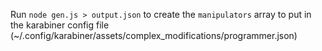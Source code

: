 Run `node gen.js > output.json` to create the `manipulators` array to put in the karabiner config file (~/.config/karabiner/assets/complex_modifications/programmer.json)
